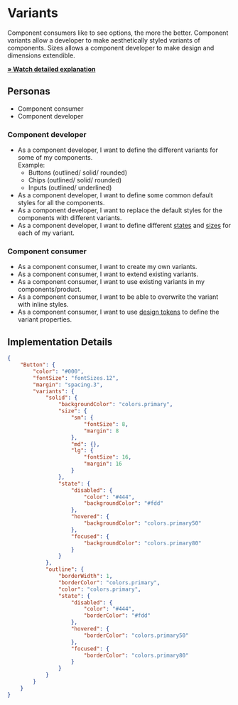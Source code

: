 # Variants

Component consumers like to see options, the more the better. Component variants allow a developer to make aesthetically styled variants of components.
Sizes allows a component developer to make design and dimensions extendible.

[**» Watch detailed explanation**](https://www.loom.com/share/dcd867ab9a0b4b9f99b83c0b17cac99c)

## Personas

-   Component consumer
-   Component developer

### Component developer

-   As a component developer, I want to define the different variants for some of my components.\
    Example:
    -   Buttons (outlined/ solid/ rounded)
    -   Chips (outlined/ solid/ rounded)
    -   Inputs (outlined/ underlined)
-   As a component developer, I want to define some common default styles for all the components.
-   As a component developer, I want to replace the default styles for the components with different variants.
-   As a component developer, I want to define different [states](./states.md) and [sizes](./sizes.md) for each of my variant.

### Component consumer

-   As a component consumer, I want to create my own variants.
-   As a component consumer, I want to extend existing variants.
-   As a component consumer, I want to use existing variants in my components/product.
-   As a component consumer, I want to be able to overwrite the variant with inline styles.
-   As a component consumer, I want to use [design tokens](./design-tokens.md) to define the variant properties.

## Implementation Details

```json
{
    "Button": {
        "color": "#000",
        "fontSize": "fontSizes.12",
        "margin": "spacing.3",
        "variants": {
            "solid": {
                "backgroundColor": "colors.primary",
                "size": {
                    "sm": {
                        "fontSize": 8,
                        "margin": 8
                    },
                    "md": {},
                    "lg": {
                        "fontSize": 16,
                        "margin": 16
                    }
                },
                "state": {
                    "disabled": {
                        "color": "#444",
                        "backgroundColor": "#fdd"
                    },
                    "hovered": {
                        "backgroundColor": "colors.primary50"
                    },
                    "focused": {
                        "backgroundColor": "colors.primary80"
                    }
                }
            },
            "outline": {
                "borderWidth": 1,
                "borderColor": "colors.primary",
                "color": "colors.primary",
                "state": {
                    "disabled": {
                        "color": "#444",
                        "borderColor": "#fdd"
                    },
                    "hovered": {
                        "borderColor": "colors.primary50"
                    },
                    "focused": {
                        "borderColor": "colors.primary80"
                    }
                }
            }
        }
    }
}
```
